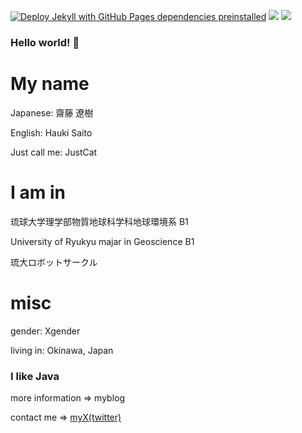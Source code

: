 [![Deploy Jekyll with GitHub Pages dependencies preinstalled](https://github.com/Yanagi3456/yanagi3456.github.io/actions/workflows/jekyll-gh-pages.yml/badge.svg)](https://github.com/Yanagi3456/yanagi3456.github.io/actions/workflows/jekyll-gh-pages.yml)
![](https://img.shields.io/badge/gender-X-blueviolet)
![](https://img.shields.io/badge/Language-Java-yellow)

### Hello world! 👋 

# My name
Japanese: 齋藤 遼樹 

English: Hauki Saito

Just call me: JustCat



# I am in

琉球大学理学部物質地球科学科地球環境系 B1

University of Ryukyu majar in Geoscience B1

琉大ロボットサークル




# misc

gender: Xgender

living in: Okinawa, Japan



### I like Java

more information => myblog

contact me => [myX(twitter)](https://x.com/JustCat3456)